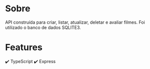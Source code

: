 # Sobre
API construída para criar, listar, atualizar, deletar e avaliar filmes. Foi utilizado o banco de dados SQLITE3.



# Features

✔️ TypeScript
✔️ Express


